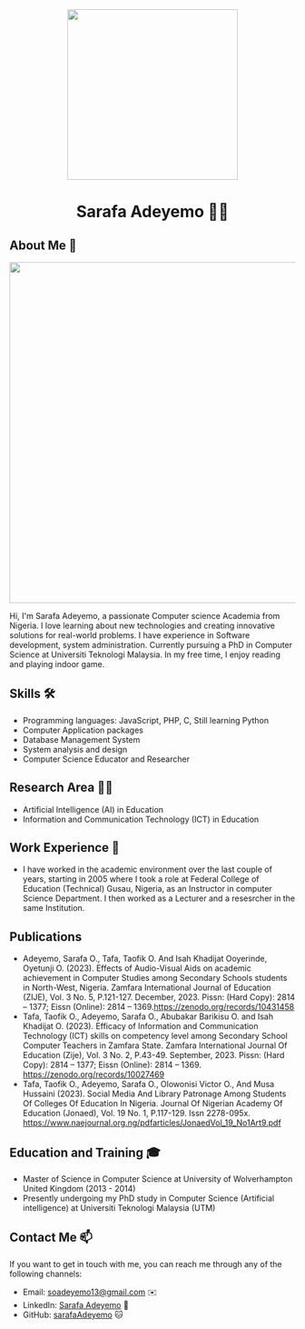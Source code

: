 

<div align="center"> <img src="https://github.com/SarafaAdeyemo/sarafaAdeyemo/assets/162001845/31056995-ae60-465c-9007-60cce4124d8c"
width="300" /></div>
<h1 align="center">Sarafa Adeyemo 
  👨‍💻</h1>

## About Me 🚀
<div align="center"><img src="https://github.com/sarafaAdeyemo/BDM/assets/51344005/ffaa458f-d247-48f9-86f6-c4f88ebefaa5" width="600" /></div>

Hi, I'm Sarafa Adeyemo, a passionate Computer science Academia from Nigeria. I love learning about new technologies and creating innovative solutions for real-world problems. I have experience in Software development, system administration. Currently pursuing a PhD in Computer Science at Universiti Teknologi Malaysia. In my free time, I enjoy reading and playing indoor game.

## Skills 🛠️

- Programming languages: JavaScript, PHP, C, Still learning Python
- Computer Application packages
- Database Management System
- System analysis and design
- Computer Science Educator and Researcher

## Research Area 👨‍💻
- Artificial Intelligence (AI) in Education
- Information and Communication Technology (ICT) in Education

## Work Experience 💼

- I have worked in the academic environment over the last couple of years, starting in 2005 where I took a role at Federal College of Education (Technical) Gusau, Nigeria, as an Instructor in computer Science Department. I then worked as a Lecturer and a resesrcher in the same Institution.

## Publications
- Adeyemo, Sarafa O., Tafa, Taofik O. And Isah Khadijat Ooyerinde, Oyetunji O. (2023). Effects of Audio-Visual Aids on academic achievement in Computer Studies among Secondary Schools students in North-West, Nigeria. Zamfara International Journal of Education (ZIJE), Vol. 3 No. 5, P.121-127. December, 2023. Pissn: (Hard Copy): 2814 – 1377; Eissn (Online): 2814 – 1369.https://zenodo.org/records/10431458
- Tafa, Taofik O., Adeyemo, Sarafa O., Abubakar Barikisu O. and Isah Khadijat O. (2023). Efficacy of Information and Communication Technology (ICT) skills on competency level among Secondary School Computer Teachers in Zamfara State. Zamfara International Journal Of Education (Zije), Vol. 3 No. 2, P.43-49. September, 2023. Pissn: (Hard Copy): 2814 – 1377; Eissn (Online): 2814 – 1369. https://zenodo.org/records/10027469
- Tafa, Taofik O., Adeyemo, Sarafa O., Olowonisi Victor O., And Musa Hussaini (2023). Social Media And Library Patronage Among Students Of Colleges Of Education In Nigeria. Journal Of Nigerian Academy Of Education (Jonaed), Vol. 19 No. 1, P.117-129. Issn 2278-095x. https://www.naejournal.org.ng/pdfarticles/JonaedVol_19_No1Art9.pdf


## Education and Training 🎓

- Master of Science in Computer Science at University of Wolverhampton United Kingdom (2013 - 2014)
- Presently undergoing my PhD study in Computer Science (Artificial intelligence) at Universiti Teknologi Malaysia (UTM)

## Contact Me 📫

If you want to get in touch with me, you can reach me through any of the following channels:

- Email: soadeyemo13@gmail.com ✉️
- LinkedIn: [Sarafa Adeyemo](https://www.linkedin.com/in/SarafaAdeyemo/) 💼
- GitHub: [sarafaAdeyemo](https://github.com/sarafaAdeyemo) 🐱

